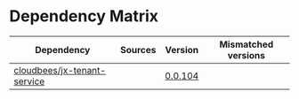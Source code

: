 # Dependency Matrix

Dependency | Sources | Version | Mismatched versions
---------- | ------- | ------- | -------------------
[cloudbees/jx-tenant-service](https://github.com/cloudbees/jx-tenant-service) |  | [0.0.104](https://github.com/cloudbees/jx-tenant-service/releases/tag/v0.0.104) | 
